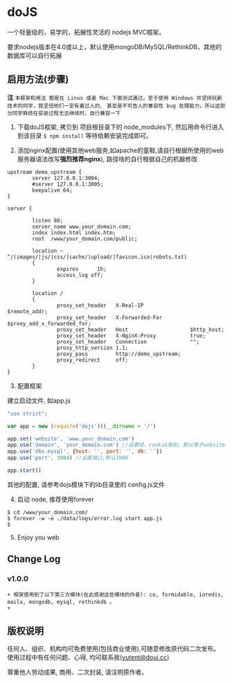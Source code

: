 # doJS 

一个轻量级的，易学的，拓展性灵活的 nodejs MVC框架。

要求nodejs版本在4.0或以上，默认使用mongoDB/MySQL/RethinkDB，其他的数据库可以自行拓展


## 启用方法(步骤)
**注** 
`本框架和用法 都是在 Linux 或者 Mac 下面测试通过。至于使用 Windows 并坚持玩新技术的同学，我坚信他们一定有着过人的、`
`甚至是不可告人的兼容性 bug 处理能力，所以这部分同学麻烦在安装过程无法继续时，自行兼容一下`


1. 下载doJS框架, 拷贝到 项目根目录下的 node_modules下, 然后用命令行进入到该目录
`$ npm install`
等待依赖安装完成即可。

2. 添加nginx配置(使用其他web服务,如apache的童鞋,请自行根据所使用的web服务器语法改写**强烈推荐nginx**), 路径啥的自行根据自己的机器修改

```shell
upstream demo_upstream {
        server 127.0.0.1:3004;
        #server 127.0.0.1:3005;
        keepalive 64;
}

server {

        listen 80;
        server_name www.your_domain.com;
        index index.html index.htm;
        root  /www/your_domain.com/public;

        location ~ ^/(images/|js/|css/|cache/|upload/|favicon.ico|robots.txt)
        {
                expires      1h;
                access_log off;
        }

        location /
        {
                proxy_set_header   X-Real-IP               $remote_addr;
                proxy_set_header   X-Forwarded-For         $proxy_add_x_forwarded_for;
                proxy_set_header   Host                    $http_host;
                proxy_set_header   X-NginX-Proxy           true;
                proxy_set_header   Connection              "";
                proxy_http_version 1.1;
                proxy_pass         http://demo_upstream;
                proxy_redirect     off;
        }
}
```


3. 配置框架

建立启动文件, 如app.js

```javascript
"use strict";

var app = new (require('dojs'))(__dirname + '/')

app.set('website', 'www.your_domain.com')
app.use('domain', 'your_domain.com') //设置域，cookie用到，默认等于website
app.use('dbs.mysql', {host: '', port: '', db: ''})
app.use('port', 3004) //设置端口,默认3000

app.start()

```


其他的配置, 请参考dojs模块下的lib目录里的 config.js文件


4. 启动 node, 推荐使用forever

```shell
$ cd /www/your_domain.com/
$ forever -w -e ./data/logs/error.log start app.js
$
```


5. Enjoy you web



##  Change Log

### v1.0.0
    + 框架使用到了以下第三方模块(在此感谢这些模块的作者): co, formidable, ioredis, mailx, mongodb, mysql, rethinkdb 。
    + 






## 版权说明


任何人、组织、机构均可免费使用(包括商业使用),可随意修改原代码二次发布。
使用过程中有任何问题、心得, 均可联系我(yutent@doui.cc)


尊重他人劳动成果, 商用、二次封装, 请注明原作者。